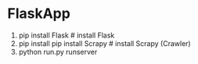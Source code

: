 # FlaskApp
1) pip install Flask # install Flask	
2) pip install pip install Scrapy # install Scrapy (Crawler)
3) python run.py runserver 
